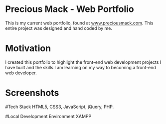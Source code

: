 # Precious Mack - Web Portfolio
This is my current web portfolio, found at www.preciousmack.com. This entire project was designed and hand coded by me. 

# Motivation
I created this portfolio to highlight the front-end web development projects I have built and the skills I am learning on my way to becoming a front-end web developer. 

# Screenshots

#Tech Stack
HTML5, CSS3, JavaScript, jQuery, PHP. 

#Local Development Environment
XAMPP

